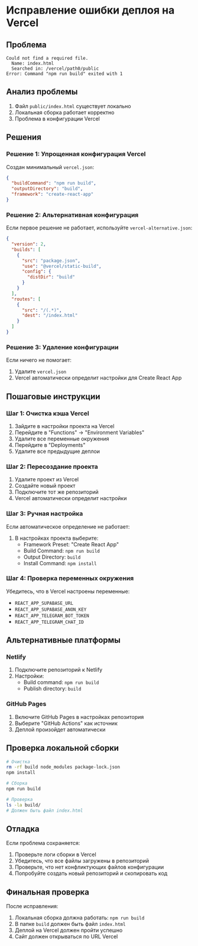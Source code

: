 # Исправление ошибки деплоя на Vercel

## Проблема
```
Could not find a required file.
  Name: index.html
  Searched in: /vercel/path0/public
Error: Command "npm run build" exited with 1
```

## Анализ проблемы
1. Файл `public/index.html` существует локально
2. Локальная сборка работает корректно
3. Проблема в конфигурации Vercel

## Решения

### Решение 1: Упрощенная конфигурация Vercel
Создан минимальный `vercel.json`:
```json
{
  "buildCommand": "npm run build",
  "outputDirectory": "build",
  "framework": "create-react-app"
}
```

### Решение 2: Альтернативная конфигурация
Если первое решение не работает, используйте `vercel-alternative.json`:
```json
{
  "version": 2,
  "builds": [
    {
      "src": "package.json",
      "use": "@vercel/static-build",
      "config": {
        "distDir": "build"
      }
    }
  ],
  "routes": [
    {
      "src": "/(.*)",
      "dest": "/index.html"
    }
  ]
}
```

### Решение 3: Удаление конфигурации
Если ничего не помогает:
1. Удалите `vercel.json`
2. Vercel автоматически определит настройки для Create React App

## Пошаговые инструкции

### Шаг 1: Очистка кэша Vercel
1. Зайдите в настройки проекта на Vercel
2. Перейдите в "Functions" → "Environment Variables"
3. Удалите все переменные окружения
4. Перейдите в "Deployments"
5. Удалите все предыдущие деплои

### Шаг 2: Пересоздание проекта
1. Удалите проект из Vercel
2. Создайте новый проект
3. Подключите тот же репозиторий
4. Vercel автоматически определит настройки

### Шаг 3: Ручная настройка
Если автоматическое определение не работает:
1. В настройках проекта выберите:
   - Framework Preset: "Create React App"
   - Build Command: `npm run build`
   - Output Directory: `build`
   - Install Command: `npm install`

### Шаг 4: Проверка переменных окружения
Убедитесь, что в Vercel настроены переменные:
- `REACT_APP_SUPABASE_URL`
- `REACT_APP_SUPABASE_ANON_KEY`
- `REACT_APP_TELEGRAM_BOT_TOKEN`
- `REACT_APP_TELEGRAM_CHAT_ID`

## Альтернативные платформы

### Netlify
1. Подключите репозиторий к Netlify
2. Настройки:
   - Build command: `npm run build`
   - Publish directory: `build`

### GitHub Pages
1. Включите GitHub Pages в настройках репозитория
2. Выберите "GitHub Actions" как источник
3. Деплой произойдет автоматически

## Проверка локальной сборки
```bash
# Очистка
rm -rf build node_modules package-lock.json
npm install

# Сборка
npm run build

# Проверка
ls -la build/
# Должен быть файл index.html
```

## Отладка
Если проблема сохраняется:
1. Проверьте логи сборки в Vercel
2. Убедитесь, что все файлы загружены в репозиторий
3. Проверьте, что нет конфликтующих файлов конфигурации
4. Попробуйте создать новый репозиторий и скопировать код

## Финальная проверка
После исправления:
1. Локальная сборка должна работать: `npm run build`
2. В папке `build` должен быть файл `index.html`
3. Деплой на Vercel должен пройти успешно
4. Сайт должен открываться по URL Vercel
